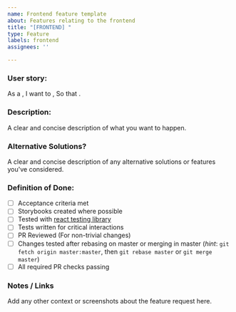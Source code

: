 ```yaml
---
name: Frontend feature template
about: Features relating to the frontend
title: "[FRONTEND] "
type: Feature
labels: frontend
assignees: ''

---
```


### User story:

As a **<user>**,
I want to **<unit of work>**,
So that **<context>**.

### Description:
A clear and concise description of what you want to happen.

### Alternative Solutions?
A clear and concise description of any alternative solutions or features you've considered.

### Definition of Done:

- [ ] Acceptance criteria met
- [ ] Storybooks created where possible
- [ ] Tested with [react testing library](https://testing-library.com/docs/react-testing-library/example-intro)
- [ ] Tests written for critical interactions
- [ ] PR Reviewed (For non-trivial changes)
- [ ] Changes tested after rebasing on master or merging in master (_hint_: `git fetch origin master:master`, then `git rebase master` or `git merge master`)
- [ ] All required PR checks passing

### Notes / Links
Add any other context or screenshots about the feature request here.